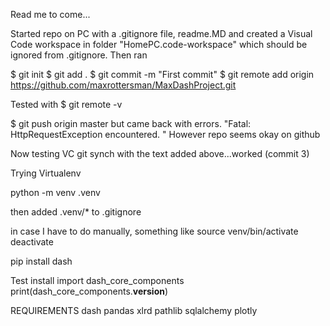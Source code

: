 Read me to come...

Started repo on PC with a .gitignore file, readme.MD and created a Visual Code workspace in folder "HomePC.code-workspace" which should be ignored from .gitignore.  Then ran

$ git init
$ git add .
$ git commit -m "First commit"
$ git remote add origin https://github.com/maxrottersman/MaxDashProject.git

Tested with
$ git remote -v

$ git push origin master
    but came back with errors. "Fatal: HttpRequestException encountered.
"  However repo seems okay on github

Now testing VC git synch with the text added above...worked (commit 3)

Trying Virtualenv

python -m venv .venv

then added .venv/* to .gitignore

in case I have to do manually, something like
source venv/bin/activate
deactivate

pip install dash

Test install
import dash_core_components
print(dash_core_components.__version__)

REQUIREMENTS
dash
pandas
xlrd
pathlib
sqlalchemy
plotly
